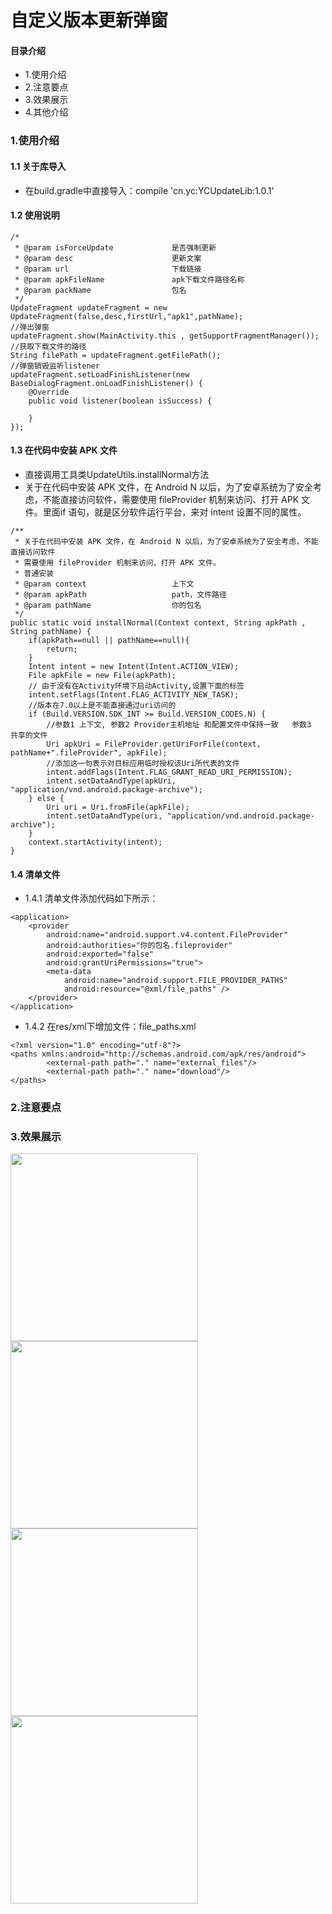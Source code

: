 # 自定义版本更新弹窗
#### 目录介绍
- 1.使用介绍
- 2.注意要点
- 3.效果展示
- 4.其他介绍


### 1.使用介绍
#### 1.1 关于库导入
- 在build.gradle中直接导入：compile 'cn.yc:YCUpdateLib:1.0.1'

#### 1.2 使用说明

```
/*
 * @param isForceUpdate             是否强制更新
 * @param desc                      更新文案
 * @param url                       下载链接
 * @param apkFileName               apk下载文件路径名称
 * @param packName                  包名
 */
UpdateFragment updateFragment = new UpdateFragment(false,desc,firstUrl,"apk1",pathName);
//弹出弹窗
updateFragment.show(MainActivity.this , getSupportFragmentManager());
//获取下载文件的路径
String filePath = updateFragment.getFilePath();
//弹窗销毁监听listener
updateFragment.setLoadFinishListener(new BaseDialogFragment.onLoadFinishListener() {
    @Override
    public void listener(boolean isSuccess) {

    }
});
```

#### 1.3 在代码中安装 APK 文件
- 直接调用工具类UpdateUtils.installNormal方法
- 关于在代码中安装 APK 文件，在 Android N 以后，为了安卓系统为了安全考虑，不能直接访问软件，需要使用 fileProvider 机制来访问、打开 APK 文件。里面if 语句，就是区分软件运行平台，来对 intent 设置不同的属性。

```
/**
 * 关于在代码中安装 APK 文件，在 Android N 以后，为了安卓系统为了安全考虑，不能直接访问软件
 * 需要使用 fileProvider 机制来访问、打开 APK 文件。
 * 普通安装
 * @param context                   上下文
 * @param apkPath                   path，文件路径
 * @param pathName                  你的包名
 */
public static void installNormal(Context context, String apkPath , String pathName) {
    if(apkPath==null || pathName==null){
        return;
    }
    Intent intent = new Intent(Intent.ACTION_VIEW);
    File apkFile = new File(apkPath);
    // 由于没有在Activity环境下启动Activity,设置下面的标签
    intent.setFlags(Intent.FLAG_ACTIVITY_NEW_TASK);
    //版本在7.0以上是不能直接通过uri访问的
    if (Build.VERSION.SDK_INT >= Build.VERSION_CODES.N) {
        //参数1 上下文, 参数2 Provider主机地址 和配置文件中保持一致   参数3  共享的文件
        Uri apkUri = FileProvider.getUriForFile(context, pathName+".fileProvider", apkFile);
        //添加这一句表示对目标应用临时授权该Uri所代表的文件
        intent.addFlags(Intent.FLAG_GRANT_READ_URI_PERMISSION);
        intent.setDataAndType(apkUri, "application/vnd.android.package-archive");
    } else {
        Uri uri = Uri.fromFile(apkFile);
        intent.setDataAndType(uri, "application/vnd.android.package-archive");
    }
    context.startActivity(intent);
}
```

#### 1.4 清单文件
- 1.4.1 清单文件添加代码如下所示：

```
<application>
    <provider
        android:name="android.support.v4.content.FileProvider"
        android:authorities="你的包名.fileprovider"
        android:exported="false"
        android:grantUriPermissions="true">
        <meta-data
            android:name="android.support.FILE_PROVIDER_PATHS"
            android:resource="@xml/file_paths" />
    </provider>
</application>    
```

- 1.4.2 在res/xml下增加文件：file_paths.xml

```
<?xml version="1.0" encoding="utf-8"?>
<paths xmlns:android="http://schemas.android.com/apk/res/android">
        <external-path path="." name="external_files"/>
        <external-path path="." name="download"/>
</paths>
```



### 2.注意要点


### 3.效果展示
<image src="https://github.com/yangchong211/YCUpdateApp/blob/master/image/1001.jpg" width=300/>
<image src="https://github.com/yangchong211/YCUpdateApp/blob/master/image/1002.jpg" width=300/>
<image src="https://github.com/yangchong211/YCUpdateApp/blob/master/image/1003.jpg" width=300/>
<image src="https://github.com/yangchong211/YCUpdateApp/blob/master/image/1004.jpg" width=300/>

